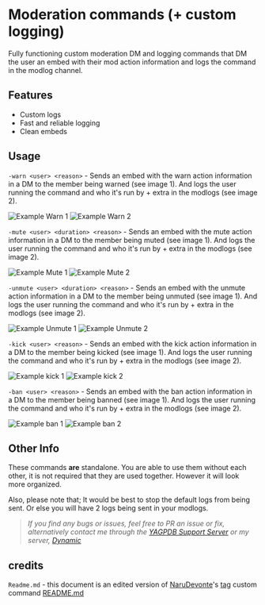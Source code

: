 # Moderation commands (+ custom logging)
Fully functioning custom moderation DM and logging commands that DM the user an embed with their mod action information and logs the command in the modlog channel.

## Features
- Custom logs
- Fast and reliable logging
- Clean embeds

## Usage

`-warn <user> <reason>` - Sends an embed with the warn action information in a DM to the member being warned (see image 1). And logs the user running the command and who it's run by + extra in the modlogs (see image 2).

![Example Warn 1](https://cdn.discordapp.com/attachments/784132357534777356/810263675025883186/unknown.png)
![Example Warn 2](https://cdn.discordapp.com/attachments/784132357534777356/810262687765364756/unknown.png)

`-mute <user> <duration> <reason>` - Sends an embed with the mute action information in a DM to the member being muted (see image 1). And logs the user running the command and who it's run by + extra in the modlogs (see image 2).

![Example Mute 1](https://cdn.discordapp.com/attachments/784132357534777356/810266966920003614/unknown.png)
![Example Mute 2](https://cdn.discordapp.com/attachments/784132357534777356/810266847332270150/unknown.png)

`-unmute <user> <duration> <reason>` - Sends an embed with the unmute action information in a DM to the member being unmuted (see image 1). And logs the user running the command and who it's run by + extra in the modlogs (see image 2).

![Example Unmute 1](https://cdn.discordapp.com/attachments/784132357534777356/810273099916378122/unknown.png)
![Example Unmute 2](https://cdn.discordapp.com/attachments/784132357534777356/810273025034944542/unknown.png)

`-kick <user> <reason>` - Sends an embed with the kick action information in a DM to the member being kicked (see image 1). And logs the user running the command and who it's run by + extra in the modlogs (see image 2).

![Example kick 1](https://cdn.discordapp.com/attachments/784132357534777356/810864288700956712/unknown.png)
![Example kick 2](https://cdn.discordapp.com/attachments/784132357534777356/810863565287718962/unknown.png)

`-ban <user> <reason>` - Sends an embed with the ban action information in a DM to the member being banned (see image 1). And logs the user running the command and who it's run by + extra in the modlogs (see image 2).

![Example ban 1](https://cdn.discordapp.com/attachments/784132357534777356/810881678369095710/unknown.png)
![Example ban 2](https://cdn.discordapp.com/attachments/784132357534777356/810881473447591957/unknown.png)

## Other Info
These commands **are** standalone. You are able to use them without each other, it is not required that they are used together. However it will look more organized.

Also, please note that; It would be best to stop the default logs from being sent. Or else you will have 2 logs being sent in your modlogs.


> *If you find any bugs or issues, feel free to PR an issue or fix, alternatively contact me through the [YAGPDB Support Server](https://discord.gg/SY7wn39SYD) or my server, [Dynamic](https://discord.gg/2WfF9JxuTU)*

## credits

`Readme.md` - this document is an edited version of [NaruDevonte](https://github.com/NaruDevnote)'s [tag](https://github.com/NaruDevnote/yagpdb-ccs/tree/master/tags) custom command [README.md](https://github.com/NaruDevnote/yagpdb-ccs/blob/master/tags/README.md)
